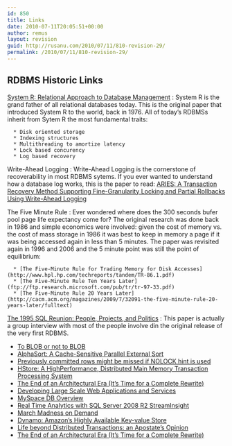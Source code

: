 ```yaml
---
id: 850
title: Links
date: 2010-07-11T20:05:51+00:00
author: remus
layout: revision
guid: http://rusanu.com/2010/07/11/810-revision-29/
permalink: /2010/07/11/810-revision-29/
---
```

 

## RDBMS Historic Links

<a name="SystemR" href="http://www.seas.upenn.edu/~zives/cis650/papers/System-R.PDF">System R: Relational Approach to Database Management</a>
:   System R is the grand father of all relational databases today. This is the original paper that introduced System R to the world, back in 1976. All of today&#8217;s RDBMSs inherit from Sytem R the most fundamental traits:</p> 
    
      * Disk oriented storage
      * Indexing structures
      * Multithreading to amortize latency
      * Lock based concurency
      * Log based recovery

Write-Ahead Logging
:   Write-Ahead Logging is the cornerstone of recoverability in most RDBMS sytems. If you ever wanted to understand how a database log works, this is the paper to read: <a name="Aries" href="http://www.cs.berkeley.edu/~brewer/cs262/Aries.pdf">ARIES: A Transaction Recovery Method Supporting Fine-Granularity Locking and Partial Rollbacks Using Write-Ahead Logging</a>

The Five Minute Rule
:   Ever wondered where does the 300 seconds bufer pool page life expectancy come for? The original research was done back in 1986 and simple economics were involved: given the cost of memory vs. the cost of mass storage in 1986 it was best to keep in memory a page if it was being accessed again in less than 5 minutes. The paper was revisited again in 1996 and 2006 and the 5 minute point was still the point of equilibrium:</p> 
    
      * [The Five-Minute Rule for Trading Memory for Disk Accesses](http://www.hpl.hp.com/techreports/tandem/TR-86.1.pdf)
      * [The Five-Minute Rule Ten Years Later](ftp://ftp.research.microsoft.com/pub/tr/tr-97-33.pdf)
      * [The Five-Minute Rule 20 Years Later](http://cacm.acm.org/magazines/2009/7/32091-the-five-minute-rule-20-years-later/fulltext)

[The 1995 SQL Reunion: People, Projects, and Politics](http://www.mcjones.org/System_R/SQL_Reunion_95/sqlr95.html)
:   This paper is actually a group interview with most of the people involve din the original release of the very first RDBMS.
  * [To BLOB or not to BLOB](http://research.microsoft.com/pubs/64525/tr-2006-45.pdf)
  * [AlphaSort: A Cache-Sensitive Parallel External Sort](http://research.microsoft.com/en-us/um/people/gray/alphasort.doc)
  * [Previously committed rows might be missed if NOLOCK hint is used](http://blogs.msdn.com/b/sqlcat/archive/2007/02/01/previously-committed-rows-might-be-missed-if-nolock-hint-is-used.aspx)
  * [HStore: A HighPerformance, Distributed Main Memory Transaction Processing System](http://cs-www.cs.yale.edu/homes/dna/papers/hstore-demo.pdf)
  * [The End of an Architectural Era (It’s Time for a Complete Rewrite)](http://vldb.org/conf/2007/papers/industrial/p1150-stonebraker.pdf)
  * [Developing Large Scale Web Applications and Services](http://mschnlnine.vo.llnwd.net/d1/pdc08/WMV-HQ/BB07.wmv)
  * [MySpace DB Overview](http://www.sdsqlug.org/presentations/May2009/MySpace_DB_Overview.pptx)
  * [Real Time Analytics with SQL Server 2008 R2 StreamInsight](http://channel9.msdn.com/learn/courses/SQL2008R2TrainingKit/SQL10R2UPD00/SQL10R2UPD00_REC_03/)
  * [March Madness on Demand](http://blogs.msdn.com/rdoherty/archive/2009/03/13/march-madness-on-demand.aspx)
  * [Dynamo: Amazon’s Highly Available Key-value Store](http://www.allthingsdistributed.com/2007/10/amazons_dynamo.html)
  * [Life beyond Distributed Transactions: an Apostate’s Opinion](http://www-db.cs.wisc.edu/cidr/cidr2007/papers/cidr07p15.pdf)
  * [The End of an Architectural Era (It’s Time for a Complete Rewrite)](http://vldb.org/conf/2007/papers/industrial/p1150-stonebraker.pdf)</ul>